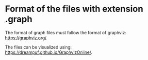 # Format of the files with extension .graph

The format of graph files must follow the format of graphviz: https://graphviz.org/.

The files can be visualized using: https://dreampuf.github.io/GraphvizOnline/.